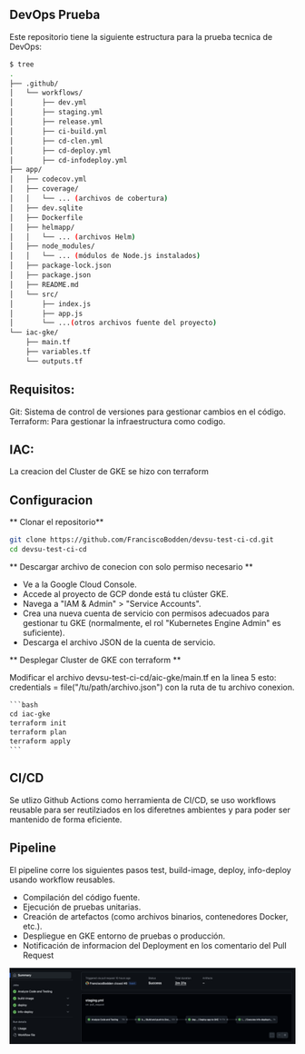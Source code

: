 ## DevOps Prueba 

Este repositorio tiene la siguiente estructura para la prueba tecnica de DevOps:

```bash
$ tree
.
├── .github/
│   └── workflows/
│       ├── dev.yml
│       ├── staging.yml
│       ├── release.yml
│       ├── ci-build.yml
│       ├── cd-clen.yml
│       ├── cd-deploy.yml
│       ├── cd-infodeploy.yml
├── app/
│   ├── codecov.yml
│   ├── coverage/
│   │   └── ... (archivos de cobertura)
│   ├── dev.sqlite
│   ├── Dockerfile
│   ├── helmapp/
│   │   └── ... (archivos Helm)
│   ├── node_modules/
│   │   └── ... (módulos de Node.js instalados)
│   ├── package-lock.json
│   ├── package.json
│   ├── README.md
│   └── src/
│       ├── index.js
│       ├── app.js
│       └── ...(otros archivos fuente del proyecto)
└── iac-gke/
    ├── main.tf
    ├── variables.tf
    └── outputs.tf
```

## Requisitos:

Git: Sistema de control de versiones para gestionar cambios en el código.
Terraform: Para gestionar la infraestructura como codigo.



## IAC:

La creacion del Cluster de GKE se hizo con terraform

## Configuracion

** Clonar el repositorio**

   ```bash
   git clone https://github.com/FranciscoBodden/devsu-test-ci-cd.git
   cd devsu-test-ci-cd
   ```

** Descargar archivo de conecion con solo permiso necesario **

- Ve a la Google Cloud Console.
- Accede al proyecto de GCP donde está tu clúster GKE.
- Navega a "IAM & Admin" > "Service Accounts".
- Crea una nueva cuenta de servicio con permisos adecuados para gestionar tu GKE (normalmente, el rol "Kubernetes Engine Admin" es suficiente).
- Descarga el archivo JSON de la cuenta de servicio.

** Desplegar Cluster de GKE con terraform **

Modificar el archivo devsu-test-ci-cd/aic-gke/main.tf en la linea 5 esto:   credentials = file("/tu/path/archivo.json")  con la ruta de tu archivo conexion.

    ```bash
    cd iac-gke
    terraform init
    terraform plan
    terraform apply
    ```

## CI/CD

Se utlizo Github Actions como herramienta de CI/CD, se uso workflows reusable para ser reutilziados en los diferetnes ambientes y para poder ser mantenido de forma eficiente.

## Pipeline 

El pipeline corre los siguientes pasos test, build-image, deploy, info-deploy usando workflow reusables.

- Compilación del código fuente.
- Ejecución de pruebas unitarias.
- Creación de artefactos (como archivos binarios, contenedores Docker, etc.).
- Despliegue en GKE entorno de pruebas o producción.
- Notificación de informacion del Deployment en los comentario del Pull Request

[![Image](adjuntos/imagenes/pipeline.png "pipeline")](adjuntos/imagenes/pipeline.png)